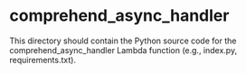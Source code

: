 # comprehend_async_handler

This directory should contain the Python source code for the comprehend_async_handler Lambda function (e.g., index.py, requirements.txt). 